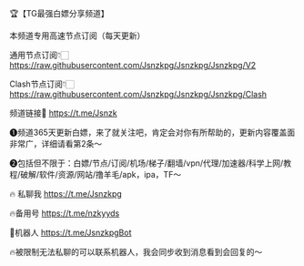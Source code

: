 🏆【TG最强白嫖分享频道】

本频道专用高速节点订阅（每天更新）

通用节点订阅👇🏻
https://raw.githubusercontent.com/Jsnzkpg/Jsnzkpg/Jsnzkpg/V2

Clash节点订阅👇🏻
https://raw.githubusercontent.com/Jsnzkpg/Jsnzkpg/Jsnzkpg/Clash


频道链接🔗 https://t.me/Jsnzk

❶频道365天更新白嫖，来了就关注吧，肯定会对你有所帮助的，更新内容覆盖面非常广，详细请看第2条～

❷包括但不限于：白嫖/节点/订阅/机场/梯子/翻墙/vpn/代理/加速器/科学上网/教程/破解/软件/资源/网站/撸羊毛/apk，ipa，TF～

🔥 私聊我 https://t.me/Jsnzkpg

🔥备用号  https://t.me/nzkyyds

🤖机器人 https://t.me/JsnzkpgBot

🔥被限制无法私聊的可以联系机器人，我会同步收到消息看到会回复的～
